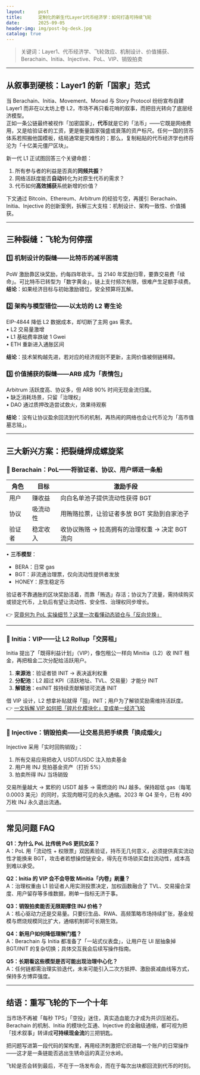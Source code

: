 ```yaml
---
layout:     post
title:      定制化的新生代Layer1代币经济学：如何打造可持续飞轮
date:       2025-09-05
header-img: img/post-bg-desk.jpg
catalog: true
---
```


> 关键词：Layer1、代币经济学、飞轮效应、机制设计、价值捕获、Berachain、Initia、Injective、PoL、VIP、销毁拍卖

---

## 从叙事到硬核：Layer1 的新「国家」范式

当 Berachain、Initia、Movement、Monad 与 Story Protocol 纷纷宣布自建 Layer1 而非在以太坊上卷 L2，市场不再只看花哨的叙事，而把目光转向了底层经济模型。  
正如一条公链最终被视作「加密国家」，**代币**就是它的「法币」——它既是网络费用，又是给验证者的工资，更是衡量国家强盛或衰落的资产标尺。任何一国的货币体系若照搬他国模板，结局通常是灾难性的；那么，复制粘贴的代币经济学也终将沦为「十亿美元僵尸区块」。  

新一代 L1 正试图回答三个关键命题：  
1. 所有参与者的利益是否真的**同频共振**？  
2. 网络活跃度能否**自动**转化为对原生代币的需求？  
3. 代币如何**高效捕获**系统新增的价值？  

下文通过 Bitcoin、Ethereum、Arbitrum 的经验亏空，再援引 Berachain、Initia、Injective 的创新案例，拆解三大支柱：机制设计、架构一致性、价值捕获。

---

## 三种裂缝：飞轮为何停摆

### 1️⃣ 机制设计的裂缝——比特币的减半困境  
PoW 激励靠区块奖励，约每四年砍半。当 2140 年奖励归零，要靠交易费「续命」。可比特币已转型为「数字黄金」，链上支付频次有限，很难产生足额手续费。  
**结论**：如果经济目标与初始激励错位，安全预算将瓦解。

### 2️⃣ 架构与模型错位——以太坊的 L2 寄生论  
EIP-4844 降低 L2 数据成本，却切断了主网 gas 需求。  
• L2 交易量激增  
• L1 基础费率跌破 1 Gwei  
• ETH 重新进入通胀区间  

**结论**：技术架构越先进，若对应的经济规则不更新，主网价值被侧链稀释。

### 3️⃣ 价值捕获的裂缝——ARB 成为「表情包」  
Arbitrum 活跃度高、协议多，但 ARB 90% 时间无现金流归属。  
• 缺乏消耗场景，只留「治理权」  
• DAO 通过质押改造尝试救火，效果待观察  

**结论**：没有让协议盈余回流到代币的机制，再热闹的网络也会让代币沦为「高市值墓志铭」。

---

## 三大新兴方案：把裂缝焊成螺旋桨

### 🐻 Berachain：PoL——将验证者、协议、用户绑进一条船

| 角色 | 目标 | 激励手段 |
|---|---|---|
| 用户 | 赚收益 | 向白名单池子提供流动性获得 BGT |
| 协议 | 吸流动性 | 用贿赂拉票，让验证者多放 BGT 奖励到自家池子 |
| 验证者 | 稳定收入 | 收协议贿赂 → 拉高拥有的治理权重 → 决定 BGT 流向 |

• **三币模型**：  
  - BERA：日常 gas  
  - BGT：非流通治理票，仅向流动性提供者发放  
  - HONEY：原生稳定币  

验证者不靠通胀的区块奖励活着，而靠「贿选」存活；协议为了流量，需持续购买或锁定代币，上轨后有望让流动性、安全性、治理权同步增长。  

👉 [究竟何为 PoL 实操细节？这里一次看懂动态锁仓与「反向兑换」](https://okxdog.com/)

---

### 🧬 Initia：VIP——让 L2 Rollup「交房租」

Initia 提出了「既得利益计划」（VIP），像包租公一样向 Minitia（L2）收 INIT 租金，再把租金二次分配给活跃用户。  
1) **来源池**：验证者锁 INIT → 表决返利权重  
2) **分配池**：L2 超过 KPI（活跃地址、TVL、交易量）才能分 INIT  
3) **解锁池**：esINIT 按持续贡献解锁可流通 INIT  

借 VIP 设计，L2 想拿补贴就得「囤」INIT；用户为了解锁奖励需维持活跃度。  
👉 [一文拆解 VIP 如何把「碎片化模块化」变成单一经济飞轮](https://okxdog.com/)

---

### 🧨 Injective：销毁拍卖——让交易员把手续费「换成烟火」

Injective 采用「实时回购销毁」：  
1. 所有交易应用把收入 USDT/USDC 注入拍卖基金  
2. 用户用 INJ 竞拍基金资产（打折 5%）  
3. 拍卖所得 INJ 当场销毁  

交易所量越大 → 累积的 USDT 越多 → 需燃烧的 INJ 越多。保持超低 gas（每笔 0.0003 美元）的同时，实现肉眼可见的永久通缩。2023 年 Q4 至今，已有 490 万枚 INJ 永久退出流通。

---

## 常见问题 FAQ

**Q1：为什么 PoL 比传统 PoS 更抗女巫？**  
A：PoL 用「流动性 + 权限票」双因素验证，持币无几何意义，必须提供真实流动性才能换来 BGT，攻击者若想操控链安全，得先在市场锁买盘拉流动性，成本高到难以承受。

**Q2：Initia 的 VIP 会不会导致 Minitia「内卷」刷量？**  
A：治理权重由 L1 验证者人用实测投票决定，加权函数融合了 TVL、交易撮合深度、用户留存等多维数据，刷单一指标无济于事。

**Q3：销毁拍卖能否无限期撑住 INJ 价格？**  
A：核心驱动力还是交易量。只要衍生品、RWA、高频策略市场持续扩张，基金规模与燃烧规模同比扩大，通缩机制即可长期生效。

**Q4：新用户如何降低理解门槛？**  
A：Berachain 与 Initia 都准备了「一站式仪表盘」，让用户在 UI 层抽象掉 BGT/INIT 的复杂切换；具体交互我会后续写操作指南。

**Q5：长期看这些模型是否可能出现治理中心化？**  
A：任何链都需治理实验迭代，未来可能引入二次方抵押、激励衰减曲线等方式，保持多方博弈强度。

---

## 结语：重写飞轮的下一个十年

当市场不再被「每秒 TPS」「空投」迷住，真实造血能力才成为共识压舱石。Berachain 的机制、Initia 的模块化互通、Injective 的金融级通缩，都可视为把「技术叙事」转译成**可持续现金流**的三把钥匙。  

把问题写进第一段代码的架构里，再用经济刺激把它织进每一个账户的日常操作——这才是一条链能否逃出生锈命运的真正分水岭。  

飞轮是否会转到最后，不在于一场发布会，而在于每次出块都回流到代币的时刻。